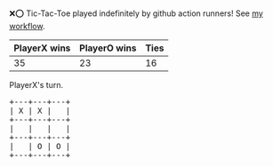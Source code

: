 :x::o: Tic-Tac-Toe played indefinitely by github action runners! See [my workflow](.github/workflows/play.yaml).

|PlayerX wins|PlayerO wins|Ties|
|-|-|-|
|35|23|16|

PlayerX's turn.

<pre>
+---+---+---+
| X | X |   |
+---+---+---+
|   |   |   |
+---+---+---+
|   | O | O |
+---+---+---+
</pre>